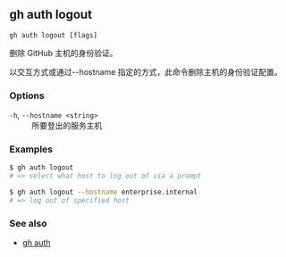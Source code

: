 ## gh auth logout

```
gh auth logout [flags]
```

删除 GitHub 主机的身份验证。

以交互方式或通过--hostname 指定的方式，此命令删除主机的身份验证配置。

### Options

<dl class="flags">
	<dt><code>-h</code>, <code>--hostname &lt;string&gt;</code></dt>
	<dd>所要登出的服务主机</dd>
</dl>

### Examples

```bash
$ gh auth logout
# => select what host to log out of via a prompt

$ gh auth logout --hostname enterprise.internal
# => log out of specified host
```

### See also

- [gh auth](./gh_auth.zh.md)
